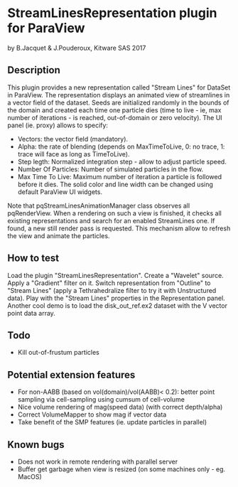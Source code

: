 StreamLinesRepresentation plugin for ParaView
=============================================

by B.Jacquet & J.Pouderoux, Kitware SAS 2017


Description
-----------

This plugin provides a new representation called "Stream Lines" for DataSet
in ParaView. The representation displays an animated view of streamlines in
a vector field of the dataset. Seeds are initialized randomly in the bounds
of the domain and created each time one particle dies (time to live - ie, max
number of iterations - is reached, out-of-domain or zero velocity).
The UI panel (ie. proxy) allows to specify:
* Vectors: the vector field (mandatory).
* Alpha: the rate of blending (depends on MaxTimeToLive, 0: no trace, 1: trace
  will face as long as TimeToLive).
* Step legth: Normalized integration step - allow to adjust particle speed.
* Number Of Particles: Number of simulated particles in the flow.
* Max Time To Live: Maximum number of iteration a particle is followed before
  it dies.
The solid color and line width can be changed using default ParaView UI widgets.

Note that pqStreamLinesAnimationManager class observes all pqRenderView. When a
rendering on such a view is finished, it checks all existing representations
and search for an enabled StreamLines one. If found, a new still render pass is
requested. This mechanism allow to refresh the view and animate the particles.

How to test
-----------

Load the plugin "StreamLinesRepresentation".
Create a "Wavelet" source. Apply a "Gradient" filter on it.
Switch representation from "Outline" to "Stream Lines" (apply a Tethrahedralize
filter to try it with Unstructured data).
Play with the "Stream Lines" properties in the Representation panel.
Another cool demo is to load the disk_out_ref.ex2 dataset with the V vector
point data array.

Todo
----

* Kill out-of-frustum particles

Potential extension features
----------------------------

* For non-AABB (based on vol(domain)/vol(AABB)< 0.2): better point sampling via
  cell-sampling using cumsum of cell-volume
* Nice volume rendering of mag(speed data) (with correct depth/alpha)
* Correct VolumeMapper to show mag if vector data
* Take benefit of the SMP features (ie. update particles in parallel)

Known bugs
----------

* Does not work in remote rendering with parallel server
* Buffer get garbage when view is resized (on some machines only - eg. MacOS)
